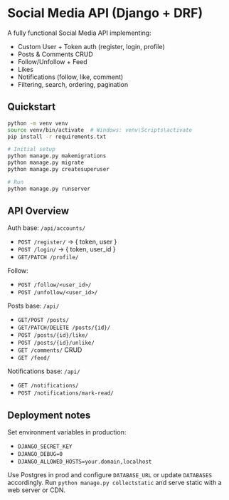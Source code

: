 # Social Media API (Django + DRF)

A fully functional Social Media API implementing:
- Custom User + Token auth (register, login, profile)
- Posts & Comments CRUD
- Follow/Unfollow + Feed
- Likes
- Notifications (follow, like, comment)
- Filtering, search, ordering, pagination

## Quickstart

```bash
python -m venv venv
source venv/bin/activate  # Windows: venv\Scripts\activate
pip install -r requirements.txt

# Initial setup
python manage.py makemigrations
python manage.py migrate
python manage.py createsuperuser

# Run
python manage.py runserver
```

## API Overview

Auth base: `/api/accounts/`
- `POST /register/` -> { token, user }
- `POST /login/` -> { token, user_id }
- `GET/PATCH /profile/`

Follow:
- `POST /follow/<user_id>/`
- `POST /unfollow/<user_id>/`

Posts base: `/api/`
- `GET/POST /posts/`
- `GET/PATCH/DELETE /posts/{id}/`
- `POST /posts/{id}/like/`
- `POST /posts/{id}/unlike/`
- `GET /comments/` CRUD
- `GET /feed/`

Notifications base: `/api/`
- `GET /notifications/`
- `POST /notifications/mark-read/`

## Deployment notes
Set environment variables in production:
- `DJANGO_SECRET_KEY`
- `DJANGO_DEBUG=0`
- `DJANGO_ALLOWED_HOSTS=your.domain,localhost`

Use Postgres in prod and configure `DATABASE_URL` or update `DATABASES` accordingly.
Run `python manage.py collectstatic` and serve static with a web server or CDN.
